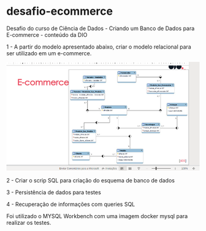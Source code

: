 # desafio-ecommerce
Desafio do curso de Ciência de Dados - Criando um Banco de Dados para E-commerce - conteúdo da DIO

1 - A partir do modelo apresentado abaixo, criar o modelo relacional para ser utilizado em um e-commerce.

<img src="ER-Ecommerce.png">

2 - Criar o scrip SQL para criação do esquema de banco de dados

3 - Persistência de dados para testes

4 - Recuperação de informações com queries SQL


Foi utilizado o MYSQL Workbench com uma imagem docker mysql para realizar os testes.